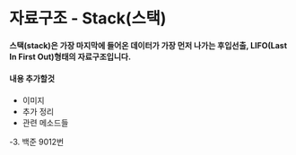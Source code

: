 # 자료구조 - Stack(스택) 

#### 스택(stack)은 가장 마지막에 들어온 데이터가 가장 먼저 나가는 후입선출, LIFO(Last In First Out)형태의 자료구조입니다.


#### 내용 추가할것

  - 이미지
  - 추가 정리
  - 관련 메소드들
  
  -3. 백준 9012번 
